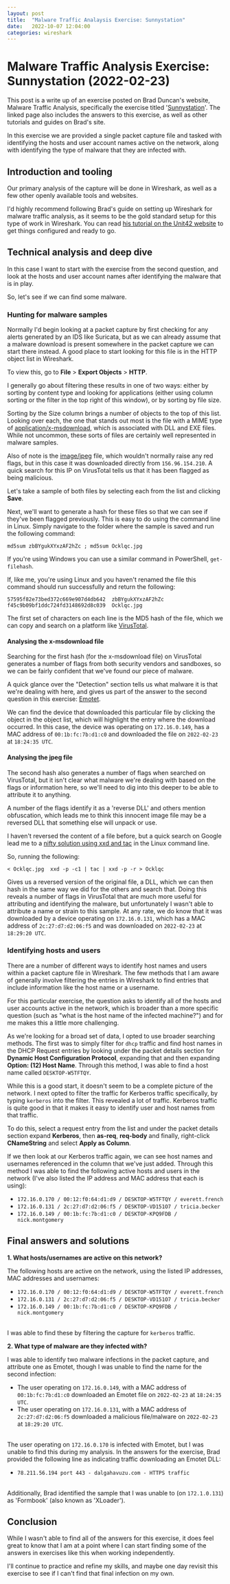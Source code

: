 ```yaml
---
layout: post
title:  "Malware Traffic Analaysis Exercise: Sunnystation"
date:   2022-10-07 12:04:00
categories: wireshark
---
```


# Malware Traffic Analysis Exercise: Sunnystation (2022-02-23)

This post is a write up of an exercise posted on Brad Duncan's website, Malware Traffic Analysis, specifically the exercise titled '[Sunnystation](https://www.malware-traffic-analysis.net/2022/02/23/index.html)'. The linked page also includes the answers to this exercise, as well as other tutorials and guides on Brad's site. 

In this exercise we are provided a single packet capture file and tasked with identifying the hosts and user account names active on the network, along with identifying the type of malware that they are infected with.

## Introduction and tooling

Our primary analysis of the capture will be done in Wireshark, as well as a few other openly available tools and websites.

I'd highly recommend following Brad's guide on setting up Wireshark for malware traffic analysis, as it seems to be the gold standard setup for this type of work in Wireshark. You can read [his tutorial on the Unit42 website](https://unit42.paloaltonetworks.com/unit42-customizing-wireshark-changing-column-display/) to get things configured and ready to go.

## Technical analysis and deep dive

In this case I want to start with the exercise from the second question, and look at the hosts and user account names after identifying the malware that is in play.

So, let's see if we can find some malware.

### Hunting for malware samples

Normally I'd begin looking at a packet capture by first checking for any alerts generated by an IDS like Suricata, but as we can already assume that a malware download is present somewhere in the packet capture we can start there instead. A good place to start looking for this file is in the HTTP object list in Wireshark.

To view this, go to **File** > **Export Objects** > **HTTP**.

I generally go about filtering these results in one of two ways: either by sorting by content type and looking for applications (either using column sorting or the filter in the top right of this window), or by sorting by file size.

Sorting by the Size column brings a number of objects to the top of this list. Looking over each, the one that stands out most is the file with a MIME type of [application/x-msdownload](https://mimetype.io/application/x-msdownload), which is associated with DLL and EXE files. While not uncommon, these sorts of files are certainly well represented in malware samples.

Also of note is the [image/jpeg](https://mimetype.io/image/jpeg) file, which wouldn't normally raise any red flags, but in this case it was downloaded directly from `156.96.154.210`. A quick search for this IP on VirusTotal tells us that it has been flagged as being malicious.

Let's take a sample of both files by selecting each from the list and clicking **Save**.

Next, we'll want to generate a hash for these files so that we can see if they've been flagged previously. This is easy to do using the command line in Linux. Simply navigate to the folder where the sample is saved and run the following command:

`md5sum zbBYgukXYxzAF2hZc ; md5sum Ocklqc.jpg`

If you're using Windows you can use a similar command in PowerShell, `get-filehash`.

If, like me, you're using Linux and you haven't renamed the file this command should run successfully and return the following:

`57595f82e73bed372c669e907d4db642  zbBYgukXYxzAF2hZc`
<br/>`f45c9b09bf1ddc724fd3148692d8c039  Ocklqc.jpg`

The first set of characters on each line is the MD5 hash of the file, which we can copy and search on a platform like [VirusTotal](https://www.virustotal.com/gui/home/search).

#### Analysing the x-msdownload file

Searching for the first hash (for the x-msdownload file) on VirusTotal generates a number of flags from both security vendors and sandboxes, so we can be fairly confident that we've found our piece of malware.

A quick glance over the "Detection" section tells us what malware it is that we're dealing with here, and gives us part of the answer to the second question in this exercise: [Emotet](https://en.wikipedia.org/wiki/Emotet).

We can find the device that downloaded this particular file by clicking the object in the object list, which will highlight the entry where the download occurred. In this case, the device was operating on `172.16.0.149`, has a MAC address of `00:1b:fc:7b:d1:c0` and downloaded the file on `2022-02-23` at `18:24:35 UTC`.

#### Analysing the jpeg file

The second hash also generates a number of flags when searched on VirusTotal, but it isn't clear what malware we're dealing with based on the flags or information here, so we'll need to dig into this deeper to be able to attribute it to anything.

A number of the flags identify it as a 'reverse DLL' and others mention obfuscation, which leads me to think this innocent image file may be a reversed DLL that something else will unpack or use.

I haven't reversed the content of a file before, but a quick search on Google lead me to a [nifty solution using xxd and tac](https://unix.stackexchange.com/questions/416401/how-to-reverse-the-content-of-binary-file) in the Linux command line.

So, running the following:

`< Ocklqc.jpg  xxd -p -c1 | tac | xxd -p -r > Ocklqc`

Gives us a reversed version of the original file, a DLL, which we can then hash in the same way we did for the others and search that. Doing this reveals a number of flags in VirusTotal that are much more useful for attributing and identifying the malware, but unfortunately I wasn't able to attribute a name or strain to this sample. At any rate, we do know that it was downloaded by a device operating on `172.16.0.131`, which has a MAC address of `2c:27:d7:d2:06:f5` and was downloaded on `2022-02-23` at `18:29:20 UTC`.

### Identifying hosts and users

There are a number of different ways to identify host names and users within a packet capture file in Wireshark. The few methods that I am aware of generally involve filtering the entries in Wireshark to find entries that include information like the host name or a username.

For this particular exercise, the question asks to identify all of the hosts and user accounts active in the network, which is broader than a more specific question (such as "what is the host name of the infected machine?") and for me makes this a little more challenging.

As we're looking for a broad set of data, I opted to use broader searching methods. The first was to simply filter for `dhcp` traffic and find host names in the DHCP Request entries by looking under the packet details section for **Dynamic Host Configuration Protocol**, expanding that and then expanding **Option: (12) Host Name**. Through this method, I was able to find a host name called `DESKTOP-W5TFTQY`.

While this is a good start, it doesn't seem to be a complete picture of the network. I next opted to filter the traffic for Kerberos traffic specifically, by typing `kerberos` into the filter. This revealed a lot of traffic. Kerberos traffic is quite good in that it makes it easy to identify user and host names from that traffic.

To do this, select a request entry from the list and under the packet details section expand **Kerberos**, then **as-req**, **req-body** and finally, right-click **CNameString** and select **Apply as Column**.

If we then look at our Kerberos traffic again, we can see host names and usernames referenced in the column that we've just added. Through this method I was able to find the following active hosts and users in the network (I've also listed the IP address and MAC address that each is using):

- `172.16.0.170 / 00:12:f0:64:d1:d9 / DESKTOP-W5TFTQY / everett.french`
- `172.16.0.131 / 2c:27:d7:d2:06:f5 / DESKTOP-VD151O7 / tricia.becker`
- `172.16.0.149 / 00:1b:fc:7b:d1:c0 / DESKTOP-KPQ9FDB / nick.montgomery`

## Final answers and solutions

**1. What hosts/usernames are active on this network?**  
  
The following hosts are active on the network, using the listed IP addresses, MAC addresses and usernames:

- `172.16.0.170 / 00:12:f0:64:d1:d9 / DESKTOP-W5TFTQY / everett.french`
- `172.16.0.131 / 2c:27:d7:d2:06:f5 / DESKTOP-VD151O7 / tricia.becker`
- `172.16.0.149 / 00:1b:fc:7b:d1:c0 / DESKTOP-KPQ9FDB / nick.montgomery`  
  
<br/>I was able to find these by filtering the capture for `kerberos` traffic.

**2. What type of malware are they infected with?**  
  
I was able to identify two malware infections in the packet capture, and attribute one as Emotet, though I was unable to find the name for the second infection:

- The user operating on `172.16.0.149`, with a MAC address of `00:1b:fc:7b:d1:c0` downloaded an Emotet file on `2022-02-23` at `18:24:35 UTC`.
- The user operating on `172.16.0.131`, with a MAC address of `2c:27:d7:d2:06:f5` downloaded a malicious file/malware on `2022-02-23` at `18:29:20 UTC`.

<br/>The user operating on `172.16.0.170` is infected with Emotet, but I was unable to find this during my analysis. In the answers for the exercise, Brad provided the following line as indicating traffic downloading an Emotet DLL:

- `78.211.56.194 port 443 - dalgahavuzu.com - HTTPS traffic`  
  
<br/>Additionally, Brad identified the sample that I was unable to (on `172.1.0.131`) as 'Formbook' (also known as 'XLoader').

## Conclusion

While I wasn't able to find all of the answers for this exercise, it does feel great to know that I am at a point where I can start finding some of the answers in exercises like this when working independently.

I'll continue to practice and refine my skills, and maybe one day revisit this exercise to see if I can't find that final infection on my own.
